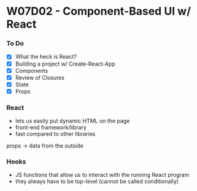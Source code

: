 # W07D02 - Component-Based UI w/ React

### To Do
- [x] What the heck is React?
- [x] Building a project w/ Create-React-App
- [x] Components
- [x] Review of Closures
- [x] State
- [x] Props

### React
* lets us easily put dynamic HTML on the page
* front-end framework/library
* fast compared to other libraries

props -> data from the outside

### Hooks
* JS functions that allow us to interact with the running React program
* they always have to be top-level (cannot be called conditionally)








